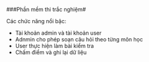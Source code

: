 ###Phần mềm thi trắc nghiệm#

Các chức năng nổi bậc:
  - Tài khoản admin và tài khoản user
  - Adnmin cho phép soạn câu hỏi theo từng môn học
  - User thực hiện làm bài kiểm tra
  - Chấm điểm và ghi lại dữ liệu
